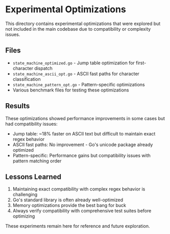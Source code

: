 # Experimental Optimizations

This directory contains experimental optimizations that were explored but not included in the main codebase due to compatibility or complexity issues.

## Files

- `state_machine_optimized.go` - Jump table optimization for first-character dispatch
- `state_machine_ascii_opt.go` - ASCII fast paths for character classification  
- `state_machine_pattern_opt.go` - Pattern-specific optimizations
- Various benchmark files for testing these optimizations

## Results

These optimizations showed performance improvements in some cases but had compatibility issues:

- Jump table: ~18% faster on ASCII text but difficult to maintain exact regex behavior
- ASCII fast paths: No improvement - Go's unicode package already optimized
- Pattern-specific: Performance gains but compatibility issues with pattern matching order

## Lessons Learned

1. Maintaining exact compatibility with complex regex behavior is challenging
2. Go's standard library is often already well-optimized
3. Memory optimizations provide the best bang for buck
4. Always verify compatibility with comprehensive test suites before optimizing

These experiments remain here for reference and future exploration.
